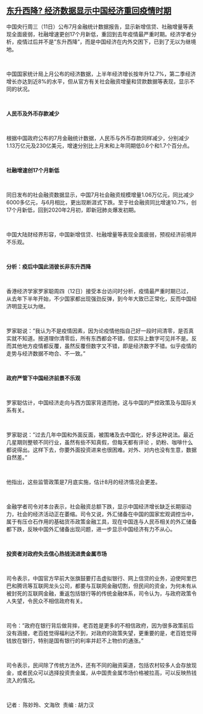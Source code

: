 <!--1628766052000-->
[东升西降?  经济数据显示中国经济重回疫情时期](https://www.rfa.org/mandarin/yataibaodao/jingmao/ec-08122021070044.html)
------

<p>中国央行周三（11日）公布7月金融统计数据报告，显示新增信贷、社融增量等表现全面疲弱，社融增速更创17个月新低，重回到去年疫情最严重时期。经济学者分析，疫情过后并不是”东升西降”，而是中国经济在内外交困下，已到了无以为继境地。</p><p> </p><p>中国国家统计局上月公布的经济数据，上半年经济增长按年升12.7%，第二季经济增长亦达到近8%的水平，但从官方有关社会融资增量和贷款数据等表现，显示不同的状况。</p><p> </p><p><strong>人民币及外币存款减少</strong></p><p> </p><p>根据中国政府公布的7月金融统计数据，人民币与外币存款同样减少，分别减少1.13万亿元及230亿美元，增速分别比上月末和上年同期低0.6个和1.7个百分点。</p><p> </p><p><strong>社融增速创17个月新低</strong></p><p> </p><p>同日发布的社会融资数据显示，中国7月社会融资规模增量1.06万亿元，同比减少6000多亿元，与6月相比，更出现断涯式下跌。至于社会融资同比增速10.7%，创17个月新低，回到2020年2月初，即新冠肺炎爆发初期。    </p><p> </p><p>中国大陆财经界形容，中国新增信贷、社融增量等表现全面疲弱，预视经济前境并不乐观。</p><p> </p><p><strong>分析：疫后中国此消彼长非东升西降</strong></p><p> </p><p>香港经济学家罗家聪周四（12日）接受本台访问时分析，疫情最严重时期已过，从去年下半年开始，不少国家都出现强劲反弹，到今年大致已正常化，反而中国经济明显无以为继。</p><p> </p><p>罗家聪说：”我认为不是疫情因素，因为论疫情他指自己好一段时间清零，是否真实就不知道。按道理你清零后，所有东西都会不错，但实际上数字可见并不是。反而其他地方疫情都反覆，虽然反覆但数字又不错，即是经济数字不错。似乎疫情的走势与经济数据不吻合、不一致。”</p><p> </p><p><strong>政府严管下中国经济前景不乐观</strong></p><p> </p><p>罗家聪估计，中国经济走向与西方国家背道而驰，这与中国的严控政策及与国际关系有关。</p><p> </p><p>罗家聪说：”过去几年中国和外面反面，被围堵及去中国化，好多这种说法。最近几星期则整顿不同行业，虽然有些不知真假，但每天都有评论 ，奶粉、咖啡什么都说得出。这样下去，你要外面投资进来也很困难。对外、对内也没有生意，数据自然差。”</p><p> </p><p>他指出，这些监管政策是7月底实施，估计8月的经济情况会更差。</p><p> </p><p>金融学者司令对本台表示，社会融资总额下跌，显示中国经济增长缺乏长期驱动力，社会的经济活动正在萎缩。司令又说，外汇储备在中国的国家宏观调控当中，属于有压仓石作用的基础货币政策金融工具，现在中国连与人民币相关的外汇储备都下跌，反映中国外汇储备出现问题，进一步显示中国经济有力不从心。</p><p> </p><p><strong>投资者对政府失去信心热钱流进贵金属市场</strong></p><p> </p><p>司令表示，中国官方早前大张旗鼓要打击虚拟银行、网上信贷的业务，迫使阿里巴巴和腾讯等互联网龙头公司，都要与互联网金融切割，但民间的资金，为何未有从被封死的互联网金融，重返包括银行等的传统金融体系，司令认为，与政府政策令人失望，令民众不相信政府有关。</p><p> </p><p>司令：”政府在银行背后做背摔，老百姓是更多的不相信政府，因为很多政策前后没有涵接，老百姓觉得福利达不到，对政府的政策失望，更重要的是，老百姓觉得钱放在银行，特别是国有银行的利率并赶不上物价的通涨。”</p><p> </p><p>司令表示，民间除了传统方法外，还有不同的融资渠道，包括农村较多人会存放现金，或者民众可以选择投资贵金属，从中国贵金属市场价格被拉高，可以反映热钱流入的情况。</p><p> </p><p>记者 :  陈妙玲、文海欣  责编 : 胡力汉</p><p> </p>
